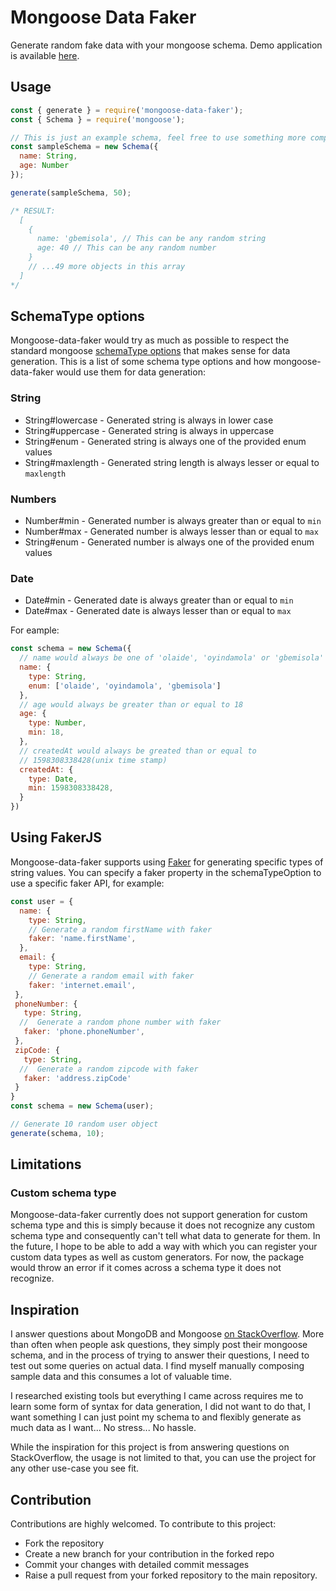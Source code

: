 # Mongoose Data Faker
Generate random fake data with your mongoose schema. Demo application is available [here](https://mongoose-data-faker.herokuapp.com/).

## Usage  

```javascript
const { generate } = require('mongoose-data-faker'); 
const { Schema } = require('mongoose');

// This is just an example schema, feel free to use something more complicated
const sampleSchema = new Schema({
  name: String,
  age: Number
});

generate(sampleSchema, 50);

/* RESULT:
  [
    {
      name: 'gbemisola', // This can be any random string
      age: 40 // This can be any random number
    }
    // ...49 more objects in this array
  ]
*/
```
## SchemaType options
Mongoose-data-faker would try as much as possible to respect the standard mongoose [schemaType options](https://mongoosejs.com/docs/schematypes.html#schematype-options) that makes sense for data generation. This is a list of some schema type options and how mongoose-data-faker would use them for data generation:

### String
- String#lowercase - Generated string is always in lower case
- String#uppercase - Generated string is always in uppercase
- String#enum - Generated string is always one of the provided enum values
- String#maxlength - Generated string length is always lesser or equal to `maxlength`

### Numbers
- Number#min - Generated number is always greater than or equal to `min`
- Number#max - Generated number is always lesser than or equal to `max`
- String#enum - Generated number is always one of the provided enum values

### Date
- Date#min - Generated date is always greater than or equal to `min`
- Date#max - Generated date is always lesser than or equal to `max`

For eample:

```javascript
const schema = new Schema({
  // name would always be one of 'olaide', 'oyindamola' or 'gbemisola'
  name: {
    type: String,
    enum: ['olaide', 'oyindamola', 'gbemisola']
  },
  // age would always be greater than or equal to 18
  age: {
    type: Number,
    min: 18,
  },
  // createdAt would always be greated than or equal to 
  // 1598308338428(unix time stamp)
  createdAt: {
    type: Date,
    min: 1598308338428,
  }
})
```

## Using FakerJS
Mongoose-data-faker supports using [Faker](https://www.npmjs.com/package/faker) for generating specific types of string values. You can specify a faker property in the schemaTypeOption to use a specific faker API, for example:

```javascript
const user = {
  name: {
    type: String,
    // Generate a random firstName with faker
    faker: 'name.firstName',
  },
  email: {
    type: String,
	// Generate a random email with faker
	faker: 'internet.email',
 },
 phoneNumber: {
   type: String,
  //  Generate a random phone number with faker
   faker: 'phone.phoneNumber',
 },
 zipCode: {
   type: String,
  //  Generate a random zipcode with faker
   faker: 'address.zipCode'
 }
}
const schema = new Schema(user);

// Generate 10 random user object
generate(schema, 10);
```

## Limitations
### Custom schema type
Mongoose-data-faker currently does not support generation for custom schema type and this is simply because it does not recognize any custom schema type and consequently can't tell what data to generate for them. In the future, I hope to be able to add a way with which you can register your custom data types as well as custom generators. For now, the package would throw an error if it comes across a schema type it does not recognize.


## Inspiration
I answer questions about MongoDB and Mongoose [on StackOverflow](https://stackoverflow.com/users/7685866/tunmee). More than often when people ask questions, they simply post their mongoose schema, and in the process of trying to answer their questions, I need to test out some queries on actual data. I find myself manually composing sample data and this consumes a lot of valuable time. 

I researched existing tools but everything I came across requires me to learn some form of syntax for data generation, I did not want to do that, I want something I can just point my schema to and flexibly generate as much data as I want... No stress... No hassle.

While the inspiration for this project is from answering questions on StackOverflow, the usage is not limited to that, you can use the project for any other use-case you see fit.


## Contribution
Contributions are highly welcomed. To contribute to this project:

- Fork the repository
- Create a new branch for your contribution in the forked repo
- Commit your changes with detailed commit messages
- Raise a pull request from your forked repository to the main repository.
